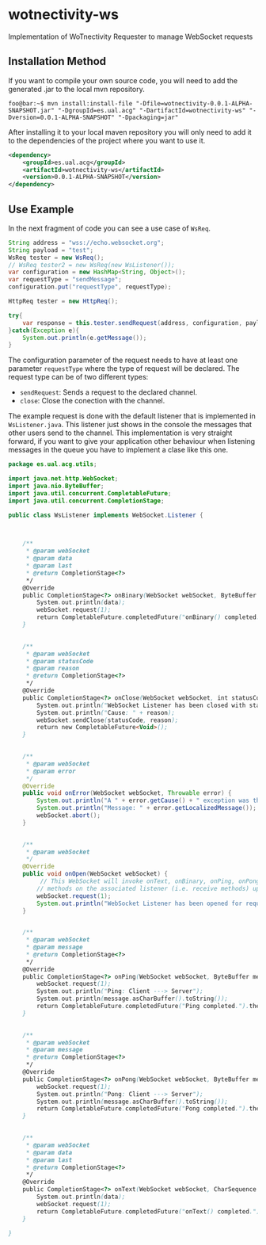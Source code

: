 # wotnectivity-ws
Implementation of WoTnectivity Requester to manage WebSocket requests

## Installation Method

If you want to compile your own source code, you will need to add the generated .jar to the local mvn repository.

```console
foo@bar:~$ mvn install:install-file "-Dfile=wotnectivity-0.0.1-ALPHA-SNAPSHOT.jar" "-DgroupId=es.ual.acg" "-DartifactId=wotnectivity-ws" "-Dversion=0.0.1-ALPHA-SNAPSHOT" "-Dpackaging=jar"
```

After installing it to your local maven repository you will only need to add it to the dependencies of the project where you want to use it.

```xml
<dependency>
    <groupId>es.ual.acg</groupId>
    <artifactId>wotnectivity-ws</artifactId>
    <version>0.0.1-ALPHA-SNAPSHOT</version>
</dependency>
```

## Use Example

In the next fragment of code you can see a use case of `WsReq`.

```java
String address = "wss://echo.websocket.org";
String payload = "test";
WsReq tester = new WsReq();
// WsReq tester2 = new WsReq(new WsListener());
var configuration = new HashMap<String, Object>();
var requestType = "sendMessage";
configuration.put("requestType", requestType);

HttpReq tester = new HttpReq();

try{
    var response = this.tester.sendRequest(address, configuration, payload);
}catch(Exception e){
    System.out.println(e.getMessage());
}
```

The configuration parameter of the request needs to have at least one parameter `requestType` where the type of request will be declared. The request type can be of two different types:

* `sendRequest`: Sends a request to the declared channel.
* `close`: Close the conection with the channel.

The example request is done with the default listener that is implemented in `WsListener.java`. This listener just shows in the console the messages that other users send to the channel. This implementation is very straight forward, if you want to give your application other behaviour when listening messages in the queue you have to implement a clase like this one.

```java
package es.ual.acg.utils;

import java.net.http.WebSocket;
import java.nio.ByteBuffer;
import java.util.concurrent.CompletableFuture;
import java.util.concurrent.CompletionStage;

public class WsListener implements WebSocket.Listener {


    
    /** 
     * @param webSocket
     * @param data
     * @param last
     * @return CompletionStage<?>
     */
    @Override
    public CompletionStage<?> onBinary(WebSocket webSocket, ByteBuffer data, boolean last) {
        System.out.println(data);
        webSocket.request(1);
        return CompletableFuture.completedFuture("onBinary() completed.").thenAccept(System.out::println);
    }

    
    /** 
     * @param webSocket
     * @param statusCode
     * @param reason
     * @return CompletionStage<?>
     */
    @Override
    public CompletionStage<?> onClose(WebSocket webSocket, int statusCode, String reason) {
        System.out.println("WebSocket Listener has been closed with statusCode(" + statusCode + ").");
        System.out.println("Cause: " + reason);
        webSocket.sendClose(statusCode, reason);
        return new CompletableFuture<Void>();
    }

    
    /** 
     * @param webSocket
     * @param error
     */
    @Override
    public void onError(WebSocket webSocket, Throwable error) {
        System.out.println("A " + error.getCause() + " exception was thrown.");
        System.out.println("Message: " + error.getLocalizedMessage());
        webSocket.abort();
    }

    
    /** 
     * @param webSocket
     */
    @Override
    public void onOpen(WebSocket webSocket) {
         // This WebSocket will invoke onText, onBinary, onPing, onPong or onClose
        // methods on the associated listener (i.e. receive methods) up to n more times
        webSocket.request(1);
        System.out.println("WebSocket Listener has been opened for requests.");
    }

    
    /** 
     * @param webSocket
     * @param message
     * @return CompletionStage<?>
     */
    @Override
    public CompletionStage<?> onPing(WebSocket webSocket, ByteBuffer message) {
        webSocket.request(1);
        System.out.println("Ping: Client ---> Server");
        System.out.println(message.asCharBuffer().toString());
        return CompletableFuture.completedFuture("Ping completed.").thenAccept(System.out::println);
    }

    
    /** 
     * @param webSocket
     * @param message
     * @return CompletionStage<?>
     */
    @Override
    public CompletionStage<?> onPong(WebSocket webSocket, ByteBuffer message) {
        webSocket.request(1);
        System.out.println("Pong: Client ---> Server");
        System.out.println(message.asCharBuffer().toString());
        return CompletableFuture.completedFuture("Pong completed.").thenAccept(System.out::println);
    }

    
    /** 
     * @param webSocket
     * @param data
     * @param last
     * @return CompletionStage<?>
     */
    @Override
    public CompletionStage<?> onText(WebSocket webSocket, CharSequence data, boolean last) {
        System.out.println(data);
        webSocket.request(1);
        return CompletableFuture.completedFuture("onText() completed.").thenAccept(System.out::println);
    }
    
}
```